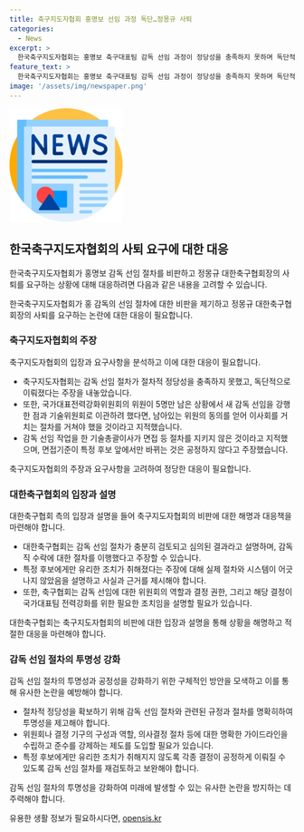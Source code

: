 ```yaml
---
title: 축구지도자협회 홍명보 선임 과정 독단…정몽규 사퇴
categories:
  - News
excerpt: >
  한국축구지도자협회는 홍명보 축구대표팀 감독 선임 과정이 정당성을 충족하지 못하며 독단적으로 진행됐다며 대한축구협회장의 사퇴를 요구했다. 이에 대한 비판이 높아지는 가운데, 감독 선임 작업에서의 절차 미준수와 특정 후보에 대한 주관적 처리가 지적됐다. 특히, 축구지도자들에 대한 공정한 면접기준을 요구하며, 정당성과 국민적 지지를 획들하는데 중요한 시스템과 절차를 소홀히 한 것으로 비판했다. 축구협회의 결정에 감독과 관련된 논란이 계속되고 있으며, 홍 감독 또한 차기 국가대표팀으로의 선임에 대한 입장을 분명히 하고 있다.
feature_text: >
  한국축구지도자협회는 홍명보 축구대표팀 감독 선임 과정이 정당성을 충족하지 못하며 독단적으로 진행됐다며 대한축구협회장의 사퇴를 요구했다. 이에 대한 비판이 높아지는 가운데, 감독 선임 작업에서의 절차 미준수와 특정 후보에 대한 주관적 처리가 지적됐다. 특히, 축구지도자들에 대한 공정한 면접기준을 요구하며, 정당성과 국민적 지지를 획들하는데 중요한 시스템과 절차를 소홀히 한 것으로 비판했다. 축구협회의 결정에 감독과 관련된 논란이 계속되고 있으며, 홍 감독 또한 차기 국가대표팀으로의 선임에 대한 입장을 분명히 하고 있다.
image: '/assets/img/newspaper.png'
---
```


<p><img src="/assets/img/newspaper.png" alt="kimp 속보" /></p>

<h2 data-ke-size="size26">한국축구지도자협회의 사퇴 요구에 대한 대응</h2>

<p>한국축구지도자협회가 홍명보 감독 선임 절차를 비판하고 정몽규 대한축구협회장의 사퇴를 요구하는 상황에 대해 대응하려면 다음과 같은 내용을 고려할 수 있습니다.</p>

<p data-ke-size="size16">한국축구지도자협회가 홍 감독의 선임 절차에 대한 비판을 제기하고 정몽규 대한축구협회장의 사퇴를 요구하는 논란에 대한 대응이 필요합니다.</p>

<h3>축구지도자협회의 주장</h3>

<p>축구지도자협회의 입장과 요구사항을 분석하고 이에 대한 대응이 필요합니다.</p>

<ul>
<li>축구지도자협회는 감독 선임 절차가 절차적 정당성을 충족하지 못했고, 독단적으로 이뤄졌다는 주장을 내놓았습니다.</li>
<li>또한, 국가대표전력강화위원회의 위원이 5명만 남은 상황에서 새 감독 선임을 강행한 점과 기술위원회로 이관하려 했다면, 남아있는 위원의 동의를 얻어 이사회를 거치는 절차를 거쳐야 했을 것이라고 지적했습니다.</li>
<li>감독 선임 작업을 한 기술총괄이사가 면접 등 절차를 지키지 않은 것이라고 지적했으며, 면접기준이 특정 후보 앞에서만 바뀌는 것은 공정하지 않다고 주장했습니다.</li>
</ul>

<p data-ke-size="size16">축구지도자협회의 주장과 요구사항을 고려하여 정당한 대응이 필요합니다.</p>

<h3>대한축구협회의 입장과 설명</h3>

<p>대한축구협회 측의 입장과 설명을 들어 축구지도자협회의 비판에 대한 해명과 대응책을 마련해야 합니다.</p>

<ul>
<li>대한축구협회는 감독 선임 절차가 충분히 검토되고 심의된 결과라고 설명하며, 감독직 수락에 대한 절차를 이행했다고 주장할 수 있습니다.</li>
<li>특정 후보에게만 유리한 조치가 취해졌다는 주장에 대해 실제 절차와 시스템이 어긋나지 않았음을 설명하고 사실과 근거를 제시해야 합니다.</li>
<li>또한, 축구협회는 감독 선임에 대한 위원회의 역할과 결정 권한, 그리고 해당 결정이 국가대표팀 전력강화를 위한 필요한 조치임을 설명할 필요가 있습니다.</li>
</ul>

<p data-ke-size="size16">대한축구협회는 축구지도자협회의 비판에 대한 입장과 설명을 통해 상황을 해명하고 적절한 대응을 마련해야 합니다.</p>

<h3>감독 선임 절차의 투명성 강화</h3>

<p>감독 선임 절차의 투명성과 공정성을 강화하기 위한 구체적인 방안을 모색하고 이를 통해 유사한 논란을 예방해야 합니다.</p>

<ul>
<li>절차적 정당성을 확보하기 위해 감독 선임 절차와 관련된 규정과 절차를 명확히하여 투명성을 제고해야 합니다.</li>
<li>위원회나 결정 기구의 구성과 역할, 의사결정 절차 등에 대한 명확한 가이드라인을 수립하고 준수를 강제하는 제도를 도입할 필요가 있습니다.</li>
<li>특정 후보에게만 유리한 조치가 취해지지 않도록 각종 결정이 공정하게 이뤄질 수 있도록 감독 선임 절차를 재검토하고 보완해야 합니다.</li>
</ul>

<p data-ke-size="size16">감독 선임 절차의 투명성을 강화하여 미래에 발생할 수 있는 유사한 논란을 방지하는 데 주력해야 합니다.</p>
유용한 생활 정보가 필요하시다면, <a href="https://opensis.kr" rel="dofollow">opensis.kr</a>


